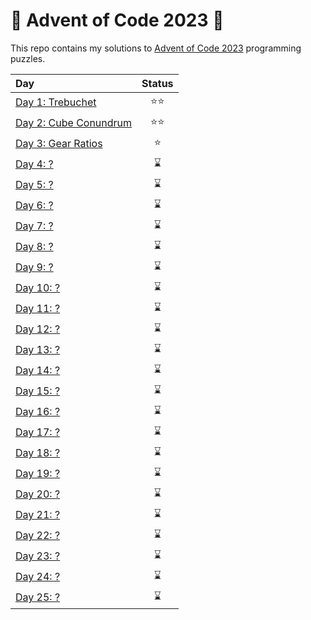 # 🎄 Advent of Code 2023 🎄

This repo contains my solutions to [Advent of Code 2023](https://adventofcode.com/2023) programming puzzles.

| Day                           | Status |
| :---------------------------- | :----: |
| [Day 1: Trebuchet](./01)      |  ⭐⭐  |
| [Day 2: Cube Conundrum](./02) |  ⭐⭐  |
| [Day 3: Gear Ratios](./03)              |   ⭐   |
| [Day 4: ?](./04)              |   ⌛   |
| [Day 5: ?](./05)              |   ⌛   |
| [Day 6: ?](./06)              |   ⌛   |
| [Day 7: ?](./07)              |   ⌛   |
| [Day 8: ?](./08)              |   ⌛   |
| [Day 9: ?](./09)              |   ⌛   |
| [Day 10: ?](./10)             |   ⌛   |
| [Day 11: ?](./11)             |   ⌛   |
| [Day 12: ?](./12)             |   ⌛   |
| [Day 13: ?](./13)             |   ⌛   |
| [Day 14: ?](./14)             |   ⌛   |
| [Day 15: ?](./15)             |   ⌛   |
| [Day 16: ?](./16)             |   ⌛   |
| [Day 17: ?](./17)             |   ⌛   |
| [Day 18: ?](./18)             |   ⌛   |
| [Day 19: ?](./19)             |   ⌛   |
| [Day 20: ?](./20)             |   ⌛   |
| [Day 21: ?](./21)             |   ⌛   |
| [Day 22: ?](./22)             |   ⌛   |
| [Day 23: ?](./23)             |   ⌛   |
| [Day 24: ?](./24)             |   ⌛   |
| [Day 25: ?](./25)             |   ⌛   |
